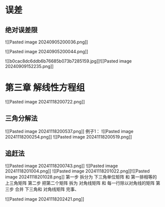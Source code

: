 
# 误差
## 绝对误差限
![[Pasted image 20240905200036.png]]

![[Pasted image 20240905200044.png]]


![[b0cac8dc6ddb6b76685b073b7285159.jpg]]![[Pasted image 20240909152235.png]]

# 第三章 解线性方程组
![[Pasted image 20241118200722.png]]

## 三角分解法
![[Pasted image 20241118200537.png]]
例子1：
![[Pasted image 20241118200254.png]]
![[Pasted image 20241118200519.png]]


## 追赶法
![[Pasted image 20241118200743.png]]
![[Pasted image 20241118201004.png]]
![[Pasted image 20241118201022.png]]![[Pasted image 20241118201028.png]]
第一步 拆分为 下三角单位矩阵 和 第一排相等的上三角矩阵
第二步 把第二个矩阵 拆为 对角线矩阵 和 每一行除以对角线的矩阵
第三步 合并 下三角和 对角线矩阵
完事、


![[Pasted image 20241118202421.png]]